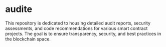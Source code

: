 # audite
 This repository is dedicated to housing detailed audit reports, security assessments, and code recommendations for various smart contract projects. The goal is to ensure transparency, security, and best practices in the blockchain space.
